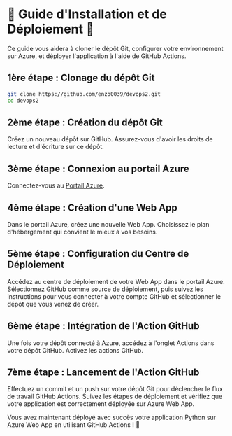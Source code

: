 #  🚀 Guide d'Installation et de Déploiement 🚀

Ce guide vous aidera à cloner le dépôt Git, configurer votre environnement sur Azure, et déployer l'application à l'aide de GitHub Actions.

## 1ère étape : Clonage du dépôt Git

```bash
git clone https://github.com/enzo0039/devops2.git
cd devops2
```

## 2ème étape : Création du dépôt Git

Créez un nouveau dépôt sur GitHub. Assurez-vous d'avoir les droits de lecture et d'écriture sur ce dépôt.

## 3ème étape : Connexion au portail Azure

Connectez-vous au [Portail Azure](https://portal.azure.com).

## 4ème étape : Création d'une Web App

Dans le portail Azure, créez une nouvelle Web App. Choisissez le plan d'hébergement qui convient le mieux à vos besoins.

## 5ème étape : Configuration du Centre de Déploiement

Accédez au centre de déploiement de votre Web App dans le portail Azure. Sélectionnez GitHub comme source de déploiement, puis suivez les instructions pour vous connecter à votre compte GitHub et sélectionner le dépôt que vous venez de créer.

## 6ème étape : Intégration de l'Action GitHub

Une fois votre dépôt connecté à Azure, accédez à l'onglet Actions dans votre dépôt GitHub. Activez les actions GitHub.

## 7ème étape : Lancement de l'Action GitHub

Effectuez un commit et un push sur votre dépôt Git pour déclencher le flux de travail GitHub Actions. Suivez les étapes de déploiement et vérifiez que votre application est correctement déployée sur Azure Web App.

Vous avez maintenant déployé avec succès votre application Python sur Azure Web App en utilisant GitHub Actions ! 🚀
